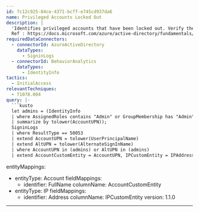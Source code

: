 ```yaml
---
id: fc12c925-84ce-4371-bcff-e745cd937da6
name: Privileged Accounts Locked Out
description: |
  'Identifies privileged accounts that have been locked out. Verify these lockout are due to legitimate user activity and not due to threat actors attempting to access the accounts.
  Ref : https://docs.microsoft.com/azure/active-directory/fundamentals/security-operations-privileged-accounts#things-to-monitor'
requiredDataConnectors:
  - connectorId: AzureActiveDirectory
    dataTypes:
      - SigninLogs
  - connectorId: BehaviorAnalytics
    dataTypes:
      - IdentityInfo
tactics:
  - InitialAccess
relevantTechniques:
  - T1078.004
query: |-
  ```kusto
  let admins = (IdentityInfo
  | where AssignedRoles contains "Admin" or GroupMembership has "Admin"
  | summarize by tolower(AccountUPN));
  SigninLogs
  | where ResultType == 50053
  | extend AccountUPN = tolower(UserPrincipalName)
  | extend AltUPN = tolower(AlternateSignInName)
  | where AccountUPN in (admins) or AltUPN in (admins)
  | extend AccountCustomEntity = AccountUPN, IPCustomEntity = IPAddress
  ```
entityMappings:
  - entityType: Account
    fieldMappings:
      - identifier: FullName
        columnName: AccountCustomEntity
  - entityType: IP
    fieldMappings:
      - identifier: Address
        columnName: IPCustomEntity
version: 1.1.0
---
```


